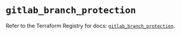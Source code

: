 # `gitlab_branch_protection`

Refer to the Terraform Registry for docs: [`gitlab_branch_protection`](https://registry.terraform.io/providers/gitlabhq/gitlab/16.9.1/docs/resources/branch_protection).
